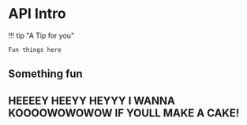 # API Intro

!!! tip "A Tip for you"
    
    Fun things here

## Something fun


## HEEEEY HEEYY HEYYY I WANNA KOOOOWOWOWOW IF YOULL MAKE A CAKE!
